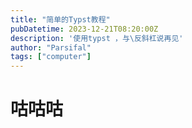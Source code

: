 ```yaml
---
title: "简单的Typst教程"
pubDatetime: 2023-12-21T08:20:00Z
description: '使用typst ，与\反斜杠说再见'
author: "Parsifal"
tags: ["computer"]
---
```


# 咕咕咕
